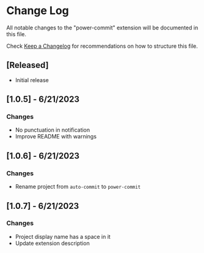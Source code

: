 # Change Log

All notable changes to the "power-commit" extension will be documented in this file.

Check [Keep a Changelog](http://keepachangelog.com/) for recommendations on how to structure this file.

## [Released]

- Initial release

## [1.0.5] - 6/21/2023

### Changes

- No punctuation in notification
- Improve README with warnings

## [1.0.6] - 6/21/2023

### Changes

- Rename project from `auto-commit` to `power-commit`

## [1.0.7] - 6/21/2023

### Changes

- Project display name has a space in it
- Update extension description
